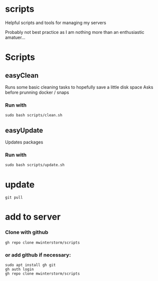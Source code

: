# scripts
Helpful scripts and tools for managing my servers

Probably not best practice as I am nothing more than an enthusiastic amatuer...

# Scripts
## easyClean
Runs some basic cleaning tasks to hopefully save a little disk space
Asks before prunning docker / snaps

### Run with 
```
sudo bash scripts/clean.sh
```
## easyUpdate
Updates packages

### Run with 
```
sudo bash scripts/update.sh
```

# update
```
git pull
```

# add to server
### Clone with github
```
gh repo clone mwinterstorm/scripts
```
### or add github if necessary:
```
sudo apt install gh git
gh auth login
gh repo clone mwinterstorm/scripts
```
